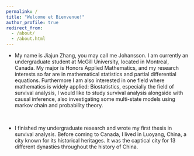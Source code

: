 ```yaml
---
permalink: /
title: "Welcome et Bienvenue!"
author_profile: true
redirect_from: 
  - /about/
  - /about.html
---
```


* My name is Jiajun Zhang, you may call me Johansson. I am currently an undergraduate student at McGill University, located in Montreal, Canada. My major is Honors Applied Mathematics, and my research interests so far are in mathematical statistics and partial differential equations. Furthermore I am also interested in one field where mathematics is widely applied:  Biostatistics, especially the field of survival analysis, I would like to study survival analysis alongside with causal inference, also investigating some multi-state models using markov chain and probability theory.

<br>

* I finished my undergraduate research and wrote my first thesis in survival analysis. Before coming to Canada, I lived in Luoyang, China, a city known for its historical heritages. It was the captical city for 13 different dynasties throughout the history of China. 










